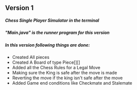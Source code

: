 ## Version 1
##### Chess Single Player Simulator in the terminal
##### "Main.java" is the runner program for this version 
##### In this version following things are done:
- Created All pieces
- Created A Board of type Piece[][]
- Added all the Chess Rules for a Legal Move
- Making sure the King is safe after the move is made
- Reverting the move if the king isn't safe after the move
- Added Game end conditions like Checkmate and Stalemate
